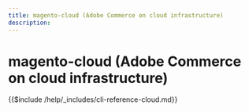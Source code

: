 ```yaml
---
title: magento-cloud (Adobe Commerce on cloud infrastructure)
description:
---
```


# magento-cloud (Adobe Commerce on cloud infrastructure)

{{$include /help/_includes/cli-reference-cloud.md}}

